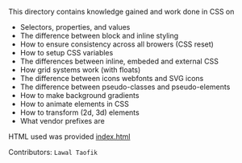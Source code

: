 This directory contains knowledge gained and work done in CSS on 
- Selectors, properties, and values
- The difference between block and inline styling
- How to ensure consistency across all browers (CSS reset)
- How to setup CSS variables
- The differences between inline, embeded and external CSS
- How grid systems work (with floats)
- The difference between icons webfonts and SVG icons
- The difference between pseudo-classes and pseudo-elements
- How to make background gradients
- How to animate elements in CSS
- How to transform (2d, 3d) elements
- What vendor prefixes are

HTML used was provided [index.html](./index.html)

Contributors:
`Lawal Taofik`
